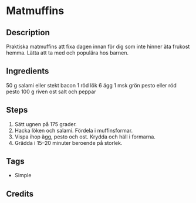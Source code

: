 # Matmuffins

<!--- Example [Roasted Tomatosalsa](loc/of/file/in/repo.jpg) --->



## Description
Praktiska matmuffins att fixa dagen innan för dig som inte hinner äta frukost hemma. Lätta att ta med och populära hos barnen.


## Ingredients
50 g salami eller stekt bacon
1 röd lök
6 ägg
1 msk grön pesto eller röd pesto
100 g riven ost
salt och peppar

## Steps
1. Sätt ugnen på 175 grader.
1. Hacka löken och salami. Fördela i muffinsformar.
1. Vispa ihop ägg, pesto och ost. Krydda och häll i formarna.
1. Grädda i 15–20 minuter beroende på storlek.


## Tags

* Simple

## Credits
